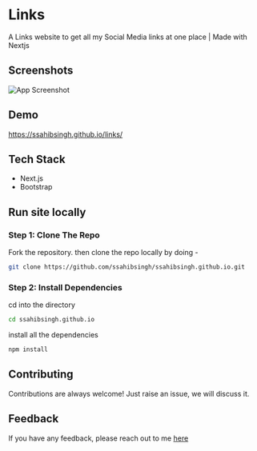 
# Links

A Links website to get all my Social Media links at one place | Made with Nextjs


## Screenshots

![App Screenshot](https://raw.githubusercontent.com/ssahibsingh/links/main/public/website.png)


## Demo

https://ssahibsingh.github.io/links/


## Tech Stack

* Next.js
* Bootstrap


## Run site locally

### Step 1: Clone The Repo

Fork the repository. then clone the repo locally by doing -

```bash
git clone https://github.com/ssahibsingh/ssahibsingh.github.io.git
```

### Step 2: Install Dependencies

cd into the directory

```bash
cd ssahibsingh.github.io
```

install all the dependencies
```bash
npm install
```

## Contributing

Contributions are always welcome!
Just raise an issue, we will discuss it.


## Feedback

If you have any feedback, please reach out to me [here](https://ssahibsingh.github.io/#contact)

